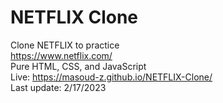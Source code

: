 # NETFLIX Clone
Clone NETFLIX to practice  
https://www.netflix.com/  
Pure HTML, CSS, and JavaScript  
Live: https://masoud-z.github.io/NETFLIX-Clone/  
Last update: 2/17/2023   

